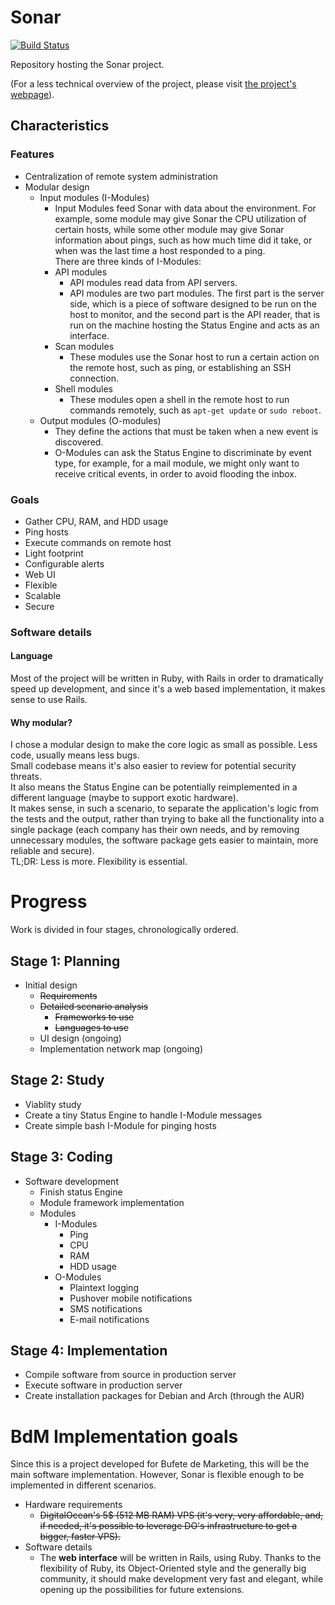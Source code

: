 Sonar
=========

[![Build Status](https://travis-ci.org/leoncastillejos/Sonar.svg?branch=master)](https://travis-ci.org/leoncastillejos/Sonar)

Repository hosting the Sonar project.

(For a less technical overview of the project, please visit [the project's webpage](https://leoncastillejos.github.io/BdM-Sonar)).

## Characteristics

### Features

- Centralization of remote system administration
- Modular design
  - Input modules (I-Modules)
    - Input Modules feed Sonar with data about the environment. For example, some module may give Sonar the CPU utilization of certain hosts, while some other module may give Sonar information about pings, such as how much time did it take, or when was the last time a host responded to a ping.  
    There are three kinds of I-Modules:
    - API modules
      - API modules read data from API servers.
      - API modules are two part modules. The first part is the server side, which is a piece of software designed to be run on the host to monitor, and the second part is the API reader, that is run on the machine hosting the Status Engine and acts as an interface.
    - Scan modules
      - These modules use the Sonar host to run a certain action on the remote host, such as ping, or establishing an SSH connection.
    - Shell modules
      - These modules open a shell in the remote host to run commands remotely, such as `apt-get update` or `sudo reboot`.
  - Output modules (O-modules)
    - They define the actions that must be taken when a new event is discovered.
    - O-Modules can ask the Status Engine to discriminate by event type, for example, for a mail module, we might only want to receive critical events, in order to avoid flooding the inbox.

### Goals
- Gather CPU, RAM, and HDD usage
- Ping hosts
- Execute commands on remote host
- Light footprint
- Configurable alerts
- Web UI
- Flexible
- Scalable
- Secure

<!-- ### Why Rust?
See [this](https://cburgdorf.wordpress.com/2014/07/17/rust-will-be-the-language-of-the-future/).

Rust is  low level like C, fast like C++, and features a high level syntax like Ruby or Java. Requires no garbage collector.  
Rust generates binary applications, as opposed to the interpreted code Ruby uses. This gives it an advantage in speed.  
The idea is for the Status Engine to be as tiny as possible, so that no modifications to the source are necessary in order to adapt it for a specific scenario.

TL;DR: Rust is a modern, fast, safe and concurrent language.
 -->

### Software details

#### Language

Most of the project will be written in Ruby, with Rails in order to dramatically speed up development, and since it's a web based implementation, it makes sense to use Rails.

#### Why modular?

I chose a modular design to make the core logic as small as possible. Less code, usually means less bugs.  
Small codebase means it's also easier to review for potential security threats.  
It also means the Status Engine can be potentially reimplemented in a different language (maybe to support exotic hardware).  
It makes sense, in such a scenario, to separate the application's logic from the tests and the output, rather than trying to bake all the functionality into a single package (each company has their own needs, and by removing unnecessary modules, the software package gets easier to maintain, more reliable and secure).  
TL;DR: Less is more. Flexibility is essential.

# Progress

Work is divided in four stages, chronologically ordered.

## Stage 1: Planning

- Initial design
  - ~~Requirements~~
  - ~~Detailed scenario analysis~~
    - ~~Frameworks to use~~
    - ~~Languages to use~~
  - UI design (ongoing)
  - Implementation network map (ongoing)

## Stage 2: Study
- Viablity study
- Create a tiny Status Engine to handle I-Module messages
- Create simple bash I-Module for pinging hosts

## Stage 3: Coding

- Software development
  - Finish status Engine
  - Module framework implementation
  - Modules
    - I-Modules
      - Ping
      - CPU
      - RAM
      - HDD usage
    - O-Modules
      - Plaintext logging
      - Pushover mobile notifications
      - SMS notifications
      - E-mail notifications

## Stage 4: Implementation

- Compile software from source in production server
- Execute software in production server
- Create installation packages for Debian and Arch (through the AUR)

# BdM Implementation goals
Since this is a project developed for Bufete de Marketing, this will be the main software implementation. However, Sonar is flexible enough to be implemented  in different scenarios.
- Hardware requirements
  - ~~DigitalOcean's 5$ (512 MB RAM) VPS (it's very, very affordable, and, if needed, it's possible to leverage DO's infrastructure to get a bigger, faster VPS).~~
- Software details
  - The **web interface** will be written in Rails, using Ruby. Thanks to the flexibility of Ruby, its Object-Oriented style and the generally big community, it should make development very fast and elegant, while opening up the possibilities for future extensions.